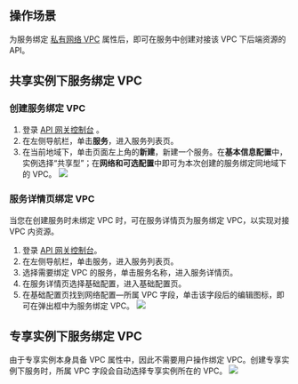 ## 操作场景
为服务绑定 [私有网络 VPC](https://console.cloud.tencent.com/vpc) 属性后，即可在服务中创建对接该 VPC 下后端资源的 API。

## 共享实例下服务绑定 VPC
### 创建服务绑定 VPC
1. 登录 [API 网关控制台](https://console.cloud.tencent.com/apigateway/service) 。
2. 在左侧导航栏，单击**服务**，进入服务列表页。
3. 在当前地域下，单击页面左上角的**新建**，新建一个服务。在**基本信息配置**中，实例选择“共享型”；在**网络和可选配置**中即可为本次创建的服务绑定同地域下的 VPC。
![](https://qcloudimg.tencent-cloud.cn/raw/fa3a7a2ae4e267e1322eefd61d126a4a.png)

### 服务详情页绑定 VPC
当您在创建服务时未绑定 VPC 时，可在服务详情页为服务绑定 VPC，以实现对接 VPC 内资源。
1. 登录 [API 网关控制台](https://console.cloud.tencent.com/apigateway/service)。
2. 在左侧导航栏，单击服务，进入服务列表页。
3. 选择需要绑定 VPC 的服务，单击服务名称，进入服务详情页。
4. 在服务详情页选择基础配置，进入基础配置页。
5. 在基础配置页找到网络配置—所属 VPC 字段，单击该字段后的编辑图标，即可在弹出框中为服务绑定 VPC。
![](https://qcloudimg.tencent-cloud.cn/raw/a9dba3794910ea2b9a86e3a1fa4e225b.png)


## 专享实例下服务绑定 VPC
由于专享实例本身具备 VPC 属性中，因此不需要用户操作绑定 VPC。创建专享实例下服务时，所属 VPC 字段会自动选择专享实例所在的 VPC。
![](https://qcloudimg.tencent-cloud.cn/raw/44b6ec02dfe85fe93297c52ff2c674e9.png)
